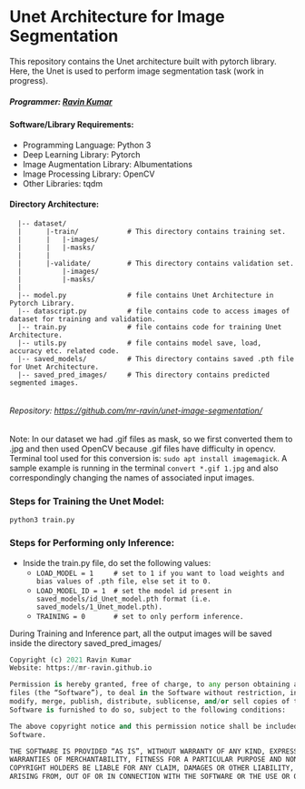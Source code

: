 # Unet Architecture for Image Segmentation

This repository contains the Unet architecture built with pytorch library. Here, the Unet is used to perform image segmentation task (work in progress).

##### Programmer: [Ravin Kumar](http://mr-ravin.github.io)

#### Software/Library Requirements:
  - Programming Language: Python 3
  - Deep Learning Library: Pytorch
  - Image Augmentation Library: Albumentations 
  - Image Processing Library: OpenCV
  - Other Libraries: tqdm

#### Directory Architecture:

```python3
  |-- dataset/
  |      |-train/            # This directory contains training set.
  |      |   |-images/
  |      |   |-masks/
  |      |
  |      |-validate/         # This directory contains validation set.
  |          |-images/
  |          |-masks/
  |
  |-- model.py               # file contains Unet Architecture in Pytorch Library.
  |-- datascript.py          # file contains code to access images of dataset for training and validation.
  |-- train.py               # file contains code for training Unet Architecture.
  |-- utils.py               # file contains model save, load, accuracy etc. related code.
  |-- saved_models/          # This directory contains saved .pth file for Unet Architecture.
  |-- saved_pred_images/     # This directory contains predicted segmented images.
  
```
###### Repository: https://github.com/mr-ravin/unet-image-segmentation/

Note: In our dataset we had .gif files as mask, so we first converted them to .jpg and then used OpenCV because .gif files have difficulty in opencv.
Terminal tool used for this conversion is: ```sudo apt install imagemagick```. A sample example is running in the terminal ```convert *.gif 1.jpg``` and also correspondingly changing the names of associated input images.

### Steps for Training the Unet Model:

```python3
python3 train.py
```

### Steps for Performing only Inference:
- Inside the train.py file, do set the following values:
  - ```LOAD_MODEL = 1     # set to 1 if you want to load weights and bias values of .pth file, else set it to 0.```
  - ```LOAD_MODEL_ID = 1  # set the model id present in saved_models/id_Unet_model.pth format (i.e. saved_models/1_Unet_model.pth).```
  - ```TRAINING = 0       # set to only perform inference.```

During Training and Inference part, all the output images will be saved inside the directory saved_pred_images/ 

```python
Copyright (c) 2021 Ravin Kumar
Website: https://mr-ravin.github.io

Permission is hereby granted, free of charge, to any person obtaining a copy of this software and associated documentation 
files (the “Software”), to deal in the Software without restriction, including without limitation the rights to use, copy, 
modify, merge, publish, distribute, sublicense, and/or sell copies of the Software, and to permit persons to whom the 
Software is furnished to do so, subject to the following conditions:

The above copyright notice and this permission notice shall be included in all copies or substantial portions of the 
Software.

THE SOFTWARE IS PROVIDED “AS IS”, WITHOUT WARRANTY OF ANY KIND, EXPRESS OR IMPLIED, INCLUDING BUT NOT LIMITED TO THE 
WARRANTIES OF MERCHANTABILITY, FITNESS FOR A PARTICULAR PURPOSE AND NONINFRINGEMENT. IN NO EVENT SHALL THE AUTHORS OR 
COPYRIGHT HOLDERS BE LIABLE FOR ANY CLAIM, DAMAGES OR OTHER LIABILITY, WHETHER IN AN ACTION OF CONTRACT, TORT OR OTHERWISE, 
ARISING FROM, OUT OF OR IN CONNECTION WITH THE SOFTWARE OR THE USE OR OTHER DEALINGS IN THE SOFTWARE.
```
